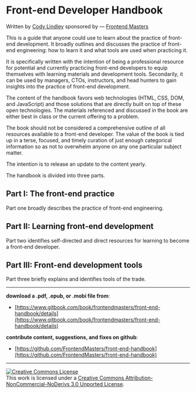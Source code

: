 # Front-end Developer Handbook

Written by [Cody Lindley](http://codylindley.com/) sponsored by — [Frontend Masters](https://frontendmasters.com/)

This is a guide that anyone could use to learn about the practice of front-end development. It broadly outlines and discusses the practice of front-end engineering: how to learn it and what tools are used when practicing it.

It is specifically written with the intention of being a professional resource for potential and currently practicing front-end developers to equip themselves with learning materials and development tools. Secondarily, it can be used by managers, CTOs, instructors, and head hunters to gain insights into the practice of front-end development.

The content of the handbook favors web technologies (HTML, CSS, DOM, and JavaScript) and those solutions that are directly built on top of these open technologies. The materials referenced and discussed in the book are either best in class or the current offering to a problem. 

The book should not be considered a comprehensive outline of all resources available to a front-end developer. The value of the book is tied up in a terse, focused, and timely curation of just enough categorical information so as not to overwhelm anyone on any one particular subject matter.

The intention is to release an update to the content yearly.

The handbook is divided into three parts. 

Part I: The front-end practice
---
Part one broadly describes the practice of front-end engineering.

Part II: Learning front-end development
---
Part two identifies self-directed and direct resources for learning to become a front-end developer.

Part III: Front-end development tools
---
Part three briefly explains and identifies tools of the trade.

***
 
**download a .pdf, .epub, or .mobi file from**: 

* [https://www.gitbook.com/book/frontendmasters/front-end-handbook/details](https://www.gitbook.com/book/frontendmasters/front-end-handbook/details)

**contribute content, suggestions, and fixes on github**: 

* [https://github.com/FrontendMasters/front-end-handbook](https://github.com/FrontendMasters/front-end-handbook)

***

<a rel="license" href="http://creativecommons.org/licenses/by-nc-nd/3.0/"><img alt="Creative Commons License" style="border-width:0" src="https://i.creativecommons.org/l/by-nc-nd/3.0/88x31.png" /></a><br />This work is licensed under a <a rel="license" href="http://creativecommons.org/licenses/by-nc-nd/3.0/">Creative Commons Attribution-NonCommercial-NoDerivs 3.0 Unported License</a>.






